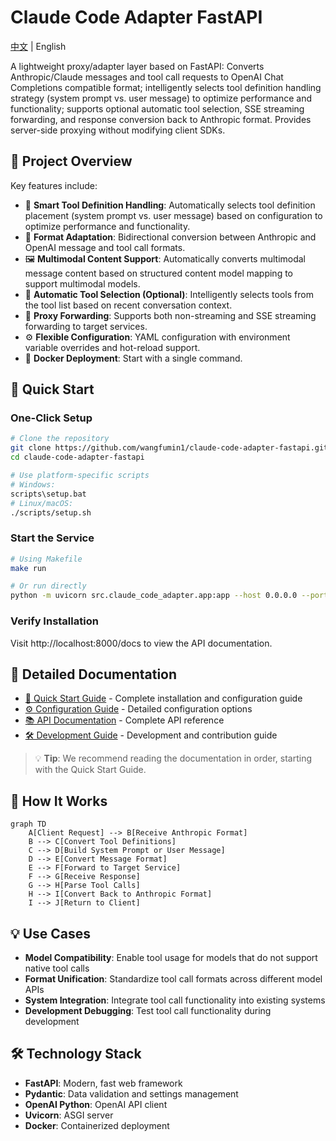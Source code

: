 # Claude Code Adapter FastAPI

[中文](/docs/index.md) | English

A lightweight proxy/adapter layer based on FastAPI: Converts Anthropic/Claude messages and tool call requests to OpenAI Chat Completions compatible format; intelligently selects tool definition handling strategy (system prompt vs. user message) to optimize performance and functionality; supports optional automatic tool selection, SSE streaming forwarding, and response conversion back to Anthropic format. Provides server-side proxying without modifying client SDKs.

## 🎯 Project Overview

Key features include:

- 🔧 **Smart Tool Definition Handling**: Automatically selects tool definition placement (system prompt vs. user message) based on configuration to optimize performance and functionality.
- 🔄 **Format Adaptation**: Bidirectional conversion between Anthropic and OpenAI message and tool call formats.
- 🖼️ **Multimodal Content Support**: Automatically converts multimodal message content based on structured content model mapping to support multimodal models.
- 🧠 **Automatic Tool Selection (Optional)**: Intelligently selects tools from the tool list based on recent conversation context.
- 📡 **Proxy Forwarding**: Supports both non-streaming and SSE streaming forwarding to target services.
- ⚙️ **Flexible Configuration**: YAML configuration with environment variable overrides and hot-reload support.
- 🐳 **Docker Deployment**: Start with a single command.

## 🚀 Quick Start

### One-Click Setup

```bash
# Clone the repository
git clone https://github.com/wangfumin1/claude-code-adapter-fastapi.git
cd claude-code-adapter-fastapi

# Use platform-specific scripts
# Windows:
scripts\setup.bat
# Linux/macOS:
./scripts/setup.sh
```

### Start the Service

```bash
# Using Makefile
make run

# Or run directly
python -m uvicorn src.claude_code_adapter.app:app --host 0.0.0.0 --port 8000
```

### Verify Installation

Visit http://localhost:8000/docs to view the API documentation.

## 📖 Detailed Documentation

- [🚀 Quick Start Guide](getting-started.md) - Complete installation and configuration guide
- [⚙️ Configuration Guide](configuration.md) - Detailed configuration options
- [📚 API Documentation](api.md) - Complete API reference
- [🛠️ Development Guide](development.md) - Development and contribution guide

> 💡 **Tip**: We recommend reading the documentation in order, starting with the Quick Start Guide.

## 🔧 How It Works

```mermaid
graph TD
    A[Client Request] --> B[Receive Anthropic Format]
    B --> C[Convert Tool Definitions]
    C --> D[Build System Prompt or User Message]
    D --> E[Convert Message Format]
    E --> F[Forward to Target Service]
    F --> G[Receive Response]
    G --> H[Parse Tool Calls]
    H --> I[Convert Back to Anthropic Format]
    I --> J[Return to Client]
```

## 💡 Use Cases

- **Model Compatibility**: Enable tool usage for models that do not support native tool calls
- **Format Unification**: Standardize tool call formats across different model APIs
- **System Integration**: Integrate tool call functionality into existing systems
- **Development Debugging**: Test tool call functionality during development

## 🛠️ Technology Stack

- **FastAPI**: Modern, fast web framework
- **Pydantic**: Data validation and settings management
- **OpenAI Python**: OpenAI API client
- **Uvicorn**: ASGI server
- **Docker**: Containerized deployment

